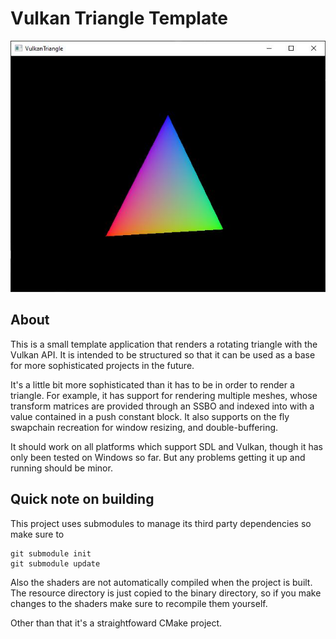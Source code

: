 # Vulkan Triangle Template

![alt text](https://raw.githubusercontent.com/BDHoefs/VulkanTriangleTemplate/master/Images/Screenshot.jpg)

## About
This is a small template application that renders a rotating triangle with the Vulkan API.
It is intended to be structured so that it can be used as a base for more sophisticated projects
in the future.

It's a little bit more sophisticated than it has to be in order to render a triangle. For example,
it has support for rendering multiple meshes, whose transform matrices are provided through an SSBO
and indexed into with a value contained in a push constant block. It also supports on the fly
swapchain recreation for window resizing, and double-buffering.

It should work on all platforms which support SDL and Vulkan, though it has only been tested on Windows
so far. But any problems getting it up and running should be minor.

## Quick note on building
This project uses submodules to manage its third party dependencies so make sure to 

```
git submodule init
git submodule update
```

Also the shaders are not automatically compiled when the project is built. The resource directory is just
copied to the binary directory, so if you make changes to the shaders make sure to recompile them yourself.

Other than that it's a straightfoward CMake project.

